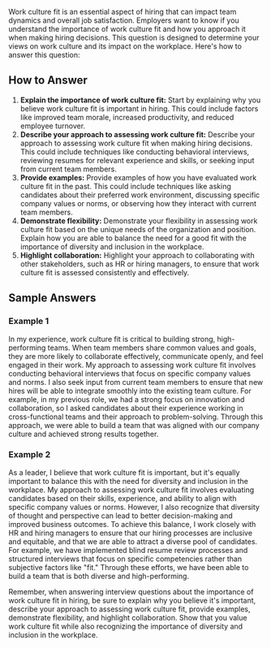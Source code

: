
Work culture fit is an essential aspect of hiring that can impact team dynamics and overall job satisfaction. Employers want to know if you understand the importance of work culture fit and how you approach it when making hiring decisions. This question is designed to determine your views on work culture and its impact on the workplace. Here's how to answer this question:

How to Answer
-------------

1. **Explain the importance of work culture fit:** Start by explaining why you believe work culture fit is important in hiring. This could include factors like improved team morale, increased productivity, and reduced employee turnover.
2. **Describe your approach to assessing work culture fit:** Describe your approach to assessing work culture fit when making hiring decisions. This could include techniques like conducting behavioral interviews, reviewing resumes for relevant experience and skills, or seeking input from current team members.
3. **Provide examples:** Provide examples of how you have evaluated work culture fit in the past. This could include techniques like asking candidates about their preferred work environment, discussing specific company values or norms, or observing how they interact with current team members.
4. **Demonstrate flexibility:** Demonstrate your flexibility in assessing work culture fit based on the unique needs of the organization and position. Explain how you are able to balance the need for a good fit with the importance of diversity and inclusion in the workplace.
5. **Highlight collaboration:** Highlight your approach to collaborating with other stakeholders, such as HR or hiring managers, to ensure that work culture fit is assessed consistently and effectively.

Sample Answers
--------------

### Example 1

In my experience, work culture fit is critical to building strong, high-performing teams. When team members share common values and goals, they are more likely to collaborate effectively, communicate openly, and feel engaged in their work. My approach to assessing work culture fit involves conducting behavioral interviews that focus on specific company values and norms. I also seek input from current team members to ensure that new hires will be able to integrate smoothly into the existing team culture. For example, in my previous role, we had a strong focus on innovation and collaboration, so I asked candidates about their experience working in cross-functional teams and their approach to problem-solving. Through this approach, we were able to build a team that was aligned with our company culture and achieved strong results together.

### Example 2

As a leader, I believe that work culture fit is important, but it's equally important to balance this with the need for diversity and inclusion in the workplace. My approach to assessing work culture fit involves evaluating candidates based on their skills, experience, and ability to align with specific company values or norms. However, I also recognize that diversity of thought and perspective can lead to better decision-making and improved business outcomes. To achieve this balance, I work closely with HR and hiring managers to ensure that our hiring processes are inclusive and equitable, and that we are able to attract a diverse pool of candidates. For example, we have implemented blind resume review processes and structured interviews that focus on specific competencies rather than subjective factors like "fit." Through these efforts, we have been able to build a team that is both diverse and high-performing.

Remember, when answering interview questions about the importance of work culture fit in hiring, be sure to explain why you believe it's important, describe your approach to assessing work culture fit, provide examples, demonstrate flexibility, and highlight collaboration. Show that you value work culture fit while also recognizing the importance of diversity and inclusion in the workplace.
